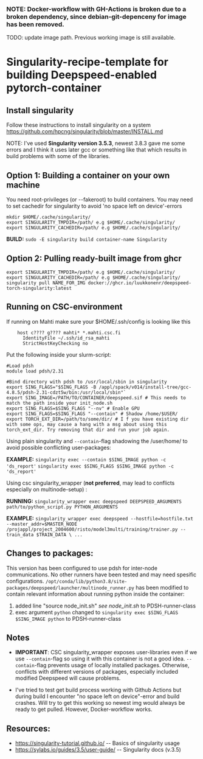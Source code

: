 ### NOTE: Docker-workflow with GH-Actions is broken due to a broken dependency, since debian-git-depenceny for image has been removed. 
TODO: update image path. 
Previous working image is still available.

# Singularity-recipe-template for building Deepspeed-enabled pytorch-container 
## Install singularity
Follow these instructions to install singularity on a system
    https://github.com/hpcng/singularity/blob/master/INSTALL.md

NOTE: I've used **Singularity version 3.5.3**, newest 3.8.3 gave me some errors and I think it uses later gcc or something like that which results in build problems with some of the libraries.

## Option 1: Building a container on your own machine

You need root-privileges (or --fakeroot) to build containers.
You may need to set cachedir for singularity to avoid 'no space left on device'-errors

```
mkdir $HOME/.cache/singularity/
export SINGULARITY_TMPDIR=/path/ e.g $HOME/.cache/singularity/
export SINGULARITY_CACHEDIR=/path/ e.g $HOME/.cache/singularity/
```
**BUILD:** `sudo -E singularity build container-name Singularity`

## Option 2: Pulling ready-built image from ghcr
```
export SINGULARITY_TMPDIR=/path/ e.g $HOME/.cache/singularity/
export SINGULARITY_CACHEDIR=/path/ e.g $HOME/.cache/singularity/
singularity pull NAME_FOR_IMG docker://ghcr.io/luukkonenr/deepspeed-torch-singularity:latest
```

## Running on CSC-environment

If running on Mahti make sure your $HOME/.ssh/config is looking like this
```
    host c???? g???? mahti* *.mahti.csc.fi
      IdentityFile ~/.ssh/id_rsa_mahti
      StrictHostKeyChecking no
```   
      
Put the following inside your slurm-script:

```
#Load pdsh
module load pdsh/2.31

#Bind directory with pdsh to /usr/local/sbin in singularity
export SING_FLAGS="$SING_FLAGS -B /appl/spack/v014/install-tree/gcc-4.8.5/pdsh-2.31-cdzt5w/bin:/usr/local/sbin"`
export SING_IMAGE=/PATH/TO/CONTAINER/deepspeed.sif # This needs to match the path inside your init_node.sh
export SING_FLAGS=$SING_FLAGS "--nv" # Enable GPU
export SING_FLAGS=$SING_FLAGS "--contain" # Shadow /home/$USER/ 
export TORCH_EXT_DIR=/path/to/some/dir/ # I f you have existing dir with some ops, may cause a hang with a msg about using this torch_ext_dir. Try removing that dir and run your job again.
```


Using plain singularity and `--contain`-flag shadowing the /user/home/ to avoid possible conflicting user-packages:

**EXAMPLE:**
```singularity exec --contain $SING_IMAGE python -c 'ds_report'```
```singularity exec $SING_FLAGS $SING_IMAGE python -c 'ds_report'```

Using csc singularity_wrapper (**not preferred**, may lead to conflicts especially on multinode-setup) :

**RUNNING:**
  `singularity_wrapper exec deepspeed DEEPSPEED_ARGUMENTS path/to/python_script.py PYTHON_ARGUMENTS`

**EXAMPLE:**
  ```singularity_wrapper exec deepspeed --hostfile=hostfile.txt --master_addr=$MASTER_NODE /projappl/project_2004600/risto/model3multi/training/trainer.py --train_data $TRAIN_DATA \ ... ```




## Changes to packages:
This version has been configured to use pdsh for inter-node communications. No other runners have been tested and may need spesific configurations. 
`/opt/conda/lib/python3.8/site-packages/deepspeed/launcher/multinode_runner.py` has been modified to contain relevant information about running python inside the container: 
1) added line "source node_init.sh" *see node_init.sh* to PDSH-runner-class
2) exec argument `python` changed to `singularity exec $SING_FLAGS $SING_IMAGE python` to PDSH-runner-class

## Notes
* **IMPORTANT**: CSC singularity_wrapper exposes user-libraries even if we use `--contain`-flag  so using it with this container is not a good idea. 
`--contain`-flag prevents usage of locally installed packages. Otherwise, conflicts with different versions of packages, especially included modified Deepspeed will cause problems. 



* I've tried to test get build process working with Github Actions but during build I encounter "no space left on device"-error and build crashes. Will try to get this working so newest img would always be ready to get pulled. However, Docker-workflow works.




## Resources:
   * https://singularity-tutorial.github.io/ -- Basics of singularity usage
   * https://sylabs.io/guides/3.5/user-guide/ -- Singularity docs (v.3.5)
